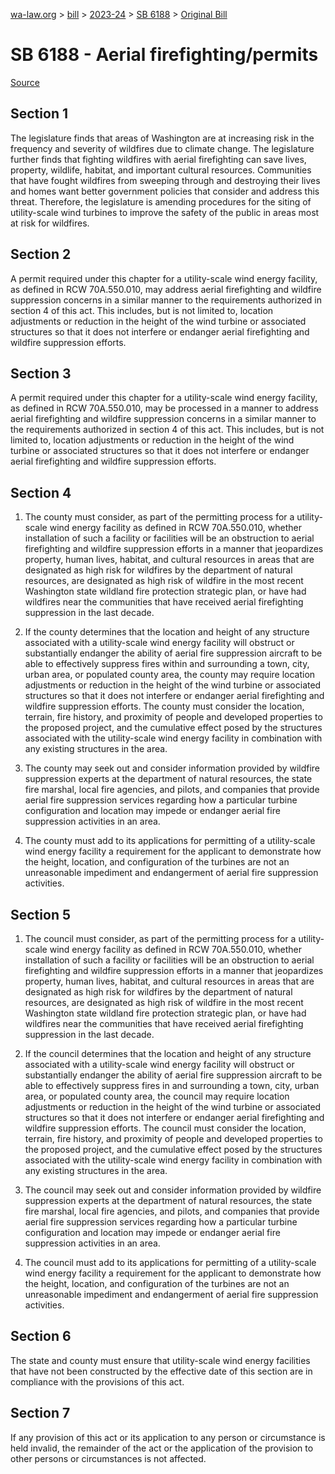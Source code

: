 [wa-law.org](/) > [bill](/bill/) > [2023-24](/bill/2023-24/) > [SB 6188](/bill/2023-24/sb/6188/) > [Original Bill](/bill/2023-24/sb/6188/1/)

# SB 6188 - Aerial firefighting/permits

[Source](http://lawfilesext.leg.wa.gov/biennium/2023-24/Pdf/Bills/Senate%20Bills/6188.pdf)

## Section 1
The legislature finds that areas of Washington are at increasing risk in the frequency and severity of wildfires due to climate change. The legislature further finds that fighting wildfires with aerial firefighting can save lives, property, wildlife, habitat, and important cultural resources. Communities that have fought wildfires from sweeping through and destroying their lives and homes want better government policies that consider and address this threat. Therefore, the legislature is amending procedures for the siting of utility-scale wind turbines to improve the safety of the public in areas most at risk for wildfires.

## Section 2
A permit required under this chapter for a utility-scale wind energy facility, as defined in RCW 70A.550.010, may address aerial firefighting and wildfire suppression concerns in a similar manner to the requirements authorized in section 4 of this act. This includes, but is not limited to, location adjustments or reduction in the height of the wind turbine or associated structures so that it does not interfere or endanger aerial firefighting and wildfire suppression efforts.

## Section 3
A permit required under this chapter for a utility-scale wind energy facility, as defined in RCW 70A.550.010, may be processed in a manner to address aerial firefighting and wildfire suppression concerns in a similar manner to the requirements authorized in section 4 of this act. This includes, but is not limited to, location adjustments or reduction in the height of the wind turbine or associated structures so that it does not interfere or endanger aerial firefighting and wildfire suppression efforts.

## Section 4
1. The county must consider, as part of the permitting process for a utility-scale wind energy facility as defined in RCW 70A.550.010, whether installation of such a facility or facilities will be an obstruction to aerial firefighting and wildfire suppression efforts in a manner that jeopardizes property, human lives, habitat, and cultural resources in areas that are designated as high risk for wildfires by the department of natural resources, are designated as high risk of wildfire in the most recent Washington state wildland fire protection strategic plan, or have had wildfires near the communities that have received aerial firefighting suppression in the last decade.

2. If the county determines that the location and height of any structure associated with a utility-scale wind energy facility will obstruct or substantially endanger the ability of aerial fire suppression aircraft to be able to effectively suppress fires within and surrounding a town, city, urban area, or populated county area, the county may require location adjustments or reduction in the height of the wind turbine or associated structures so that it does not interfere or endanger aerial firefighting and wildfire suppression efforts. The county must consider the location, terrain, fire history, and proximity of people and developed properties to the proposed project, and the cumulative effect posed by the structures associated with the utility-scale wind energy facility in combination with any existing structures in the area.

3. The county may seek out and consider information provided by wildfire suppression experts at the department of natural resources, the state fire marshal, local fire agencies, and pilots, and companies that provide aerial fire suppression services regarding how a particular turbine configuration and location may impede or endanger aerial fire suppression activities in an area.

4. The county must add to its applications for permitting of a utility-scale wind energy facility a requirement for the applicant to demonstrate how the height, location, and configuration of the turbines are not an unreasonable impediment and endangerment of aerial fire suppression activities.

## Section 5
1. The council must consider, as part of the permitting process for a utility-scale wind energy facility as defined in RCW 70A.550.010, whether installation of such a facility or facilities will be an obstruction to aerial firefighting and wildfire suppression efforts in a manner that jeopardizes property, human lives, habitat, and cultural resources in areas that are designated as high risk for wildfires by the department of natural resources, are designated as high risk of wildfire in the most recent Washington state wildland fire protection strategic plan, or have had wildfires near the communities that have received aerial firefighting suppression in the last decade.

2. If the council determines that the location and height of any structure associated with a utility-scale wind energy facility will obstruct or substantially endanger the ability of aerial fire suppression aircraft to be able to effectively suppress fires in and surrounding a town, city, urban area, or populated county area, the council may require location adjustments or reduction in the height of the wind turbine or associated structures so that it does not interfere or endanger aerial firefighting and wildfire suppression efforts. The council must consider the location, terrain, fire history, and proximity of people and developed properties to the proposed project, and the cumulative effect posed by the structures associated with the utility-scale wind energy facility in combination with any existing structures in the area.

3. The council may seek out and consider information provided by wildfire suppression experts at the department of natural resources, the state fire marshal, local fire agencies, and pilots, and companies that provide aerial fire suppression services regarding how a particular turbine configuration and location may impede or endanger aerial fire suppression activities in an area.

4. The council must add to its applications for permitting of a utility-scale wind energy facility a requirement for the applicant to demonstrate how the height, location, and configuration of the turbines are not an unreasonable impediment and endangerment of aerial fire suppression activities.

## Section 6
The state and county must ensure that utility-scale wind energy facilities that have not been constructed by the effective date of this section are in compliance with the provisions of this act.

## Section 7
If any provision of this act or its application to any person or circumstance is held invalid, the remainder of the act or the application of the provision to other persons or circumstances is not affected.

